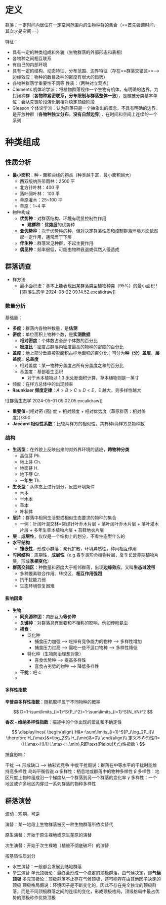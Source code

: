 # 定义

群落：一定时间内居住在一定空间范围内的生物种群的集合（==首先强调时间，其次才是空间==）

特征：

- 具有一定的种类组成和外貌（生物群落的外部形态和表相）
- 各物种之间相互联系
- 有自己的内部环境
- 具有一定的结构、动态特征、分布范围、边界特征（存在==群落交错区==--> 边缘效应：物种的数目及种的密度有增大的趋势）
- 各物种群落学重要性不同等
性质：（两种对立观点）
- Clements 机体论学派：将植物群落视作一个生物有机体，有明确的边界，为封闭种群（**各物种紧密联系，分布限制与群落整体一致**），是植被分类基本单位；会从先锋阶段演化到相对稳定顶级阶段
- Gleason 个体论学派：认为群落只是一个抽象出的概念，不具有明确的边界，是开放种群（**各物种独立分布，没有自然边界**），在时间和空间上连续的一个系列
# 种类组成
## 性质分析
- **最小面积**：种 - 面积曲线的拐点（种类越丰富，最小面积越大）
	- 西双版纳热带雨林：2500 平
	- 北方针叶林：400 平
	- 落叶阔叶林： 100 平
	- 草原灌木：25~100 平
	- 草原：1~4 平
- 物种构成
	- **优势种**：对群落结构、环境有明显控制性作用
		- **建群种**：**优势层**的优势种
	- **亚优势种**：次于优势种的种，但对决定群落性质和控制群落环境方面依然起一定作用，通常居于下层
	- **伴生种**：群落常见种群，不起主要作用
	- **偶见种**：频率很低，可能由物种衰退或偶然入侵造成
## 群落调查
- 样方法
	- 最小面积法：基本上能表现出某群落类型植物种类（95%）的最小面积 ![[群落生态学 2024-08-22 09.14.52.excalidraw]]
### 数量分析

基础量：

- **多度**：群落内各物种数量，是**估测**
- **密度**：单位面积上物种个数，是**实测数据**
	- **相对密度**：个体数占全部个体数的百分比
	- **密度比**：密度占群落内密度最高的物种的密度的百分比
- **盖度**：地上部分垂直投影面积占样地面积的百分比；可分为**种（分）盖度**、**层盖度**、**总盖度**
	- 相对盖度：某一物种分盖度占所有分盖度之和的百分比
	- 基盖度：基部着生面积
		- 对于木本植物以 1.3 米处断面积计算，草本植物则是一英寸
- 频度：在样方总体中的出现频率
- **Raunkiaer 频度定律**：$A>B>C\geq D<E$，E 越大，则多样性越大

![[群落生态学 2024-05-01 09.02.05.excalidraw]]

- **重要值**=(相对密 (高) 度 + 相对频度 + 相对优势度（草原群落：相对盖度）)/300
- **Jaccard 相似性系数**：比较两样方的相似性，共有种/两样方总物种数
### 结构
- **生活型**：在外貌上反映出来的对外界环境的适应，**跨物种分类**
	- 高位芽 Ph.
	- 地上芽 Ch.
	- 地面芽 H.
	- 地下芽 Cr.
	- **一年生** Th.
- **生长型**：从体态上进行划分，反应环境条件
	- 木本
	- 半木本
	- 草本
	- 叶状体
- **层片**：群落中相同生活型或相似生态要求的物种的集合
	- 一例：针阔叶混交林=常绿针叶乔木片层 + 落叶阔叶乔木片层 + 落叶灌木片层 + 多年生草本植物片层 + 苔藓地衣片层
- **层**：**成层性**，仅仅是一个结构上的划分，不看生态型什么的
- **水平结构**
	- **镶嵌性**，形成小群落；亲代扩散，环境异质性，种间相互作用
- **时间结构**：周期性，**成层性**（e.g.春季类短命植物片层，夏季长营养期植物片层，形成**季相变化**）
- **群落交错区**：种数量和密度大于相邻群落，出现**边缘效应**，又叫**生态过渡带**
	- 多种要素联合作用、转换区，**相互作用强烈**
	- 抗干扰能力弱
	- 生态环境恢复困难
#### 影响因素
- **生物**
	- **同资源种团**：内部互为**等价种**
	- **关键种**：对群落具有重要和不相称的影响，例如传粉昆虫
	- **捕食**：
		- 泛化种
			- 捕食压力加强 --> 吃掉有竞争能力的物种 --> 多样性增加
			- 捕食压力过高 --> 需吃一些不适口物种 --> 多样性降低
		- 特化种（生物防治理想对象）
			- 喜食优势种 --> 提高多样性
			- 喜食占劣势的物种 --> 降低多样性
	- **干扰**：吧                                                    c
	- 
#### 多样性指数

**辛普森多样性指数**：随机取样属于不同物种的概率

$$
D=1-\sum\limits_{i=1}^S{P_i^2}=1-\sum\limits_{i=1}^S(N_i/N)^2
$$

**香农 - 维纳多样性指数**：描述中的个体出现的紊乱和不确定性

$$
\displaylines{
\begin{align}
H&=-\sum\limits_{i=1}^S{P_i\log_2P_i}\\
\therefore
H_{\max}&=\log_2S\\
H_{\min}&=0\\
\end{align}\\
定义不均匀性R=(H_\max-H)/(H_\max-H_\min),R即\text{Pielou}均匀性指数
}
$$

捕食影响：


干扰 --> 形成缺口 --> 抽彩式竞争
中度干扰假说：群落在中等水平的干扰时能维持高多样性
岛屿平衡假说
	$\alpha$ 多样性：栖息地或群落中的物种多样性
	$\beta$ 多样性：地区尺度上物种组成沿一个梯度从一个群落到另一个群落的变化率
	$\gamma$ 多样性：一个地区或许多地区内穿过一系列群落的物种多样性
## 群落演替

波动：短期，可逆

演替：某一地段上生物群落被另一种生物群落所依次替代

原生演替：开始于原生裸地或原生芜原的演替

次生演替：开始于次生裸地（植被不彻底破坏）的演替

按基质性质划分

- 水生演替：一般都会发展到陆地群落
- 旱生演替
单元顶极论：最终会形成一个稳定的顶极群落，由气候决定，即**气候顶极**
多元顶极论：顶极群落不止存在气候顶极，还可能存在由其他因子决定的顶极
顶极格局假说：环境因子是不断变化的，因此不存在完全独立的顶极群落，而是不同顶极群落之间的连续的变化，形成顶极格局。顶级格局中最占优势的顶极称作优势顶极